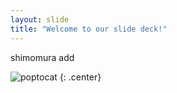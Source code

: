 ```yaml
---
layout: slide
title: "Welcome to our slide deck!"
---
```


shimomura add

![poptocat](https://octodex.github.com/images/poptocat.png)
{: .center}

